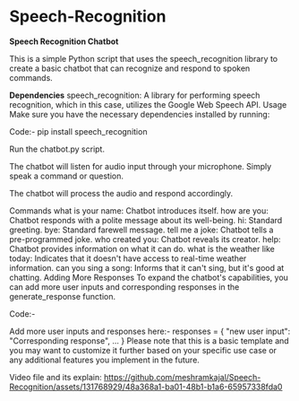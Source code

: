 # Speech-Recognition

**Speech Recognition Chatbot**

This is a simple Python script that uses the speech_recognition library to create a basic chatbot that can recognize and respond to spoken commands.

**Dependencies**
speech_recognition: A library for performing speech recognition, which in this case, utilizes the Google Web Speech API.
Usage
Make sure you have the necessary dependencies installed by running:

Code:- 
pip install speech_recognition

Run the chatbot.py script.

The chatbot will listen for audio input through your microphone. Simply speak a command or question.

The chatbot will process the audio and respond accordingly.

Commands
what is your name: Chatbot introduces itself.
how are you: Chatbot responds with a polite message about its well-being.
hi: Standard greeting.
bye: Standard farewell message.
tell me a joke: Chatbot tells a pre-programmed joke.
who created you: Chatbot reveals its creator.
help: Chatbot provides information on what it can do.
what is the weather like today: Indicates that it doesn't have access to real-time weather information.
can you sing a song: Informs that it can't sing, but it's good at chatting.
Adding More Responses
To expand the chatbot's capabilities, you can add more user inputs and corresponding responses in the generate_response function.

Code:- 

 Add more user inputs and responses here:- 
responses = {
    "new user input": "Corresponding response",
    ...
}
Please note that this is a basic template and you may want to customize it further based on your specific use case or any additional features you implement in the future.

Video file and its explain:
https://github.com/meshramkajal/Speech-Recognition/assets/131768929/48a368a1-ba01-48b1-b1a6-65957338fda0





